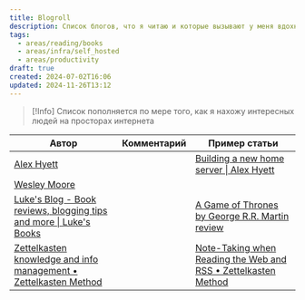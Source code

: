 ```yaml
---
title: Blogroll
description: Список блогов, что я читаю и которые вызывают у меня вдохновение
tags:
  - areas/reading/books
  - areas/infra/self_hosted
  - areas/productivity
draft: true
created: 2024-07-02T16:06
updated: 2024-11-26T13:12
---
```

> [!Info] 
> Список пополняется по мере того, как я нахожу интересных людей на просторах интернета


| Автор                                                                                               | Комментарий | Пример статьи                                                                                                                |
| --------------------------------------------------------------------------------------------------- | ----------- | ---------------------------------------------------------------------------------------------------------------------------- |
| [Alex Hyett](https://www.alexhyett.com/)                                                            |             | [Building a new home server \| Alex Hyett](https://www.alexhyett.com/newsletter/building-a-new-home-server/)                 |
| [Wesley Moore](https://www.wezm.net/v2/)                                                            |             |                                                                                                                              |
| [Luke's Blog - Book reviews, blogging tips and more \| Luke's Books](https://www.lukeharkness.com/) |             | [A Game of Thrones by George R.R. Martin review](https://www.lukeharkness.com/book-reviews/a-game-of-thrones-book-review/)   |
| [Zettelkasten knowledge and info management • Zettelkasten Method](https://zettelkasten.de/)        |             | [Note-Taking when Reading the Web and RSS • Zettelkasten Method](https://zettelkasten.de/posts/reading-web-rss-note-taking/) |
